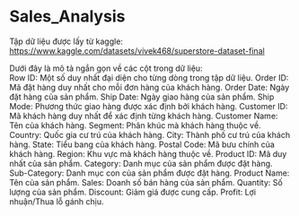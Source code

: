 # Sales_Analysis

Tập dữ liệu được lấy từ kaggle: https://www.kaggle.com/datasets/vivek468/superstore-dataset-final

Dưới đây là mô tả ngắn gọn về các cột trong dữ liệu:  
Row ID: Một số duy nhất đại diện cho từng dòng trong tập dữ liệu.
Order ID: Mã đặt hàng duy nhất cho mỗi đơn hàng của khách hàng.
Order Date: Ngày đặt hàng của sản phẩm.
Ship Date: Ngày giao hàng của sản phẩm.
Ship Mode: Phương thức giao hàng được xác định bởi khách hàng.
Customer ID: Mã khách hàng duy nhất để xác định từng khách hàng.
Customer Name: Tên của khách hàng.
Segment: Phân khúc mà khách hàng thuộc về.
Country: Quốc gia cư trú của khách hàng.
City: Thành phố cư trú của khách hàng.
State: Tiểu bang của khách hàng.
Postal Code: Mã bưu chính của khách hàng.
Region: Khu vực mà khách hàng thuộc về.
Product ID: Mã duy nhất của sản phẩm.
Category: Danh mục của sản phẩm được đặt hàng.
Sub-Category: Danh mục con của sản phẩm được đặt hàng.
Product Name: Tên của sản phẩm.
Sales: Doanh số bán hàng của sản phẩm.
Quantity: Số lượng của sản phẩm.
Discount: Giảm giá được cung cấp.
Profit: Lợi nhuận/Thua lỗ gánh chịu.
